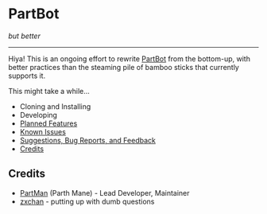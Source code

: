 # PartBot

_but better_

---

Hiya! This is an ongoing effort to rewrite [PartBot](https://github.com/PartMan7/PartBot) from the bottom-up, with
better practices than the steaming pile of bamboo sticks that currently supports it.

This might take a while...

- Cloning and Installing
- Developing
- [Planned Features](https://github.com/PartMan7/PartBotter/labels/enhancement)
- [Known Issues](https://github.com/PartMan7/PartBotter/labels/bug)
- [Suggestions, Bug Reports, and Feedback](https://github.com/PartMan7/PartBotter/tree/main/docs/SUGGESTIONS.md)
- [Credits](#Credits)

## Credits

- [PartMan](https://github.com/PartMan7) (Parth Mane) - Lead Developer, Maintainer
- [zxchan](https://github.com/singiamtel) - putting up with dumb questions
